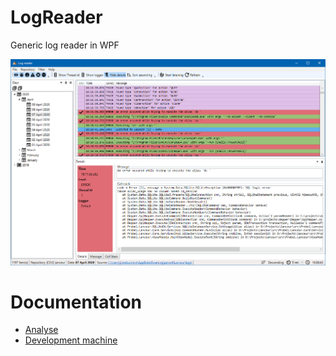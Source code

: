 # LogReader
Generic log reader in WPF

![](assets/images/prt_scr_01.png)

# Documentation

- [Analyse](doc/Analyse.md)
- [Development machine](doc/Dev.md)
